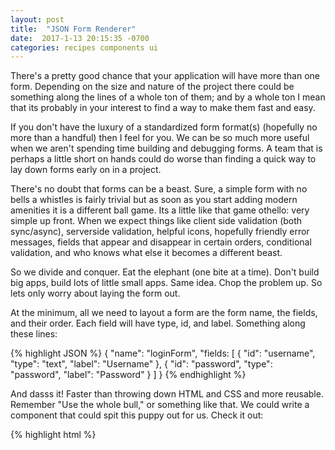 ```yaml
---
layout: post
title:  "JSON Form Renderer"
date:  2017-1-13 20:15:35 -0700
categories: recipes components ui
---
```


There's a pretty good chance that your application will have more than one form. Depending on the size and nature of the project there could be something along the lines of a whole ton of them; and by a whole ton I mean that its probably in your interest to find a way to make them fast and easy.

If you don't have the luxury of a standardized form format(s) (hopefully no more than a handful) then I feel for you. We can be so much more useful when we aren't spending time building and debugging forms. A team that is perhaps a little short on hands could do worse than finding a quick way to lay down forms early on in a project.

There's no doubt that forms can be a beast. Sure, a simple form with no bells a whistles is fairly trivial but as soon as you start adding modern amenities it is a different ball game. Its a little like that game othello: very simple up front. When we expect things like client side validation (both sync/async), serverside validation, helpful icons, hopefully friendly error messages, fields that appear and disappear in certain orders, conditional validation, and who knows what else it becomes a different beast.

So we divide and conquer. Eat the elephant (one bite at a time). Don't build big apps, build lots of little small apps. Same idea. Chop the problem up. So lets only worry about laying the form out.

At the minimum, all we need to layout a form are the form name, the fields, and their order. Each field will have type, id, and label. Something along these lines:

{% highlight JSON %}
{
    "name": "loginForm",
    "fields: [
        {
            "id": "username",
            "type": "text",
            "label": "Username"
        },
        {
            "id": "password",
            "type": "password",
            "label": "Password"
        }
    ]
}
{% endhighlight %}

And dasss it! Faster than throwing down HTML and CSS and more reusable. Remember "Use the whole bull," or something like that. We could write a component that could spit this puppy out for us. Check it out:

{% highlight html %}
    <dom-module id="json-form-renderer">
        <template>
            <style>
                label {
                    display: block;
                    font-family: sans-serif;
                    font-weight: bold;
                    padding: 5px;
                }

                input {
                    display: block;
                    font-family: sans-serif;
                    padding: 5px;
                }
            </style>
            <form name="[[ jsonForm.name ]]">
            <template is="dom-repeat" id="repeater" items="[[ jsonForm.fields ]]" as="input">
                <template is="dom-if" if="[[ isType('text', input.type) ]]">
                    <label>
                        [[ input.label ]]
                        <input id$="[[ input.id ]]" type="text">
                    </label>
                </template>

                <template is="dom-if" if="[[ isType('password', input.type) ]]">
                    <label>
                        [[ input.label ]]
                        <input id$="[[ input.id ]]" type="password">                        
                    </label>
                </template>
            </template>
            </form>
        </template>
        <script>
            HTMLImports.whenReady(function() {
                Polymer({
                    is: 'json-form-renderer',
                    properties: {
                        jsonForm: Object
                    },
                    isType: function (reference, inputType) {
                        return inputType === reference;
                    }
                });
            });
        </script>
    </dom-module>
{% endhighlight %}

We just accept the JSON form definition as a property and switch on the type key of each field to decide which type of input we need. We can spin this into bootstrap forms no problem. A new form style just needs a new renderer.

{% highlight html %}
    <dom-module id="json-form-renderer">
        <template>
            <style>
                label {
                    display: block;
                    font-family: sans-serif;
                    font-weight: bold;
                    padding: 5px;
                }

                input {
                    display: block;
                    font-family: sans-serif;
                    padding: 5px;
                }
            </style>
            <form name="[[ jsonForm.name ]]">
            <template is="dom-repeat" id="repeater" items="[[ jsonForm.fields ]]" as="input">
                <template is="dom-if" if="[[ isType('text', input.type) ]]">
                    <div class="form-group">
                        <label for="[[ input.id ]]">[[ input.label ]]</label>
                        <input id$="[[ input.id ]]" type="[[ input.type ]]" class="form-control">
                    </div>
                </template>

                <template is="dom-if" if="[[ isType('password', input.type) ]]">
                    <div class="form-group">
                        <label for="[[ input.id ]]">[[ input.label ]]</label>
                        <input id$="[[ input.id ]]" type="[[ input.type ]]" class="form-control">
                    </div>
                </template>
            </template>
            </form>
        </template>
        <script>
            HTMLImports.whenReady(function() {
                Polymer({
                    is: 'json-form-renderer',
                    properties: {
                        jsonForm: Object
                    },
                    isType: function (reference, inputType) {
                        return inputType === reference;
                    }
                });
            });
        </script>
    </dom-module>
{% endhighlight %}

Now we can throw down forms quick and easy. These JSON form definitions could be AJAXed in and piped into the form render. Maybe something like this:

{% highlight html%}
    <ajax-request 
        method="GET" 
        url="forms/loginForm" 
        last-response="{{ jsonForm }}">
    </ajax-request>

    <json-form-renderer json-form="[[ jsonForm ]]"></json-form-renderer>
{% endhighlight %}

In Polymer {{ }} indicates two way binding. It's fine. It's not an antipattern. Don't get me started. [[ ]] is a one way binding down into the form renderer. As soon as the request finishes and changes the value of jsonForm the bindings will propagate the change downard to <json-form-renderer> who will begin rendering the form.


